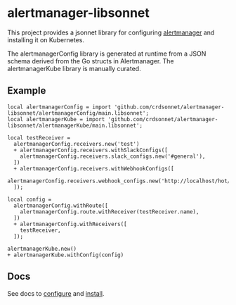 # alertmanager-libsonnet

This project provides a jsonnet library for configuring
[alertmanager](https://github.com/prometheus/alertmanager) and installing it on Kubernetes.

The alertmanagerConfig library is generated at runtime from a JSON schema derived from the
Go structs in Alertmanager. The alertmanagerKube library is manually curated.

## Example

```jsonnet
local alertmanagerConfig = import 'github.com/crdsonnet/alertmanager-libsonnet/alertmanagerConfig/main.libsonnet';
local alertmanagerKube = import 'github.com/crdsonnet/alertmanager-libsonnet/alertmanagerKube/main.libsonnet';

local testReceiver =
  alertmanagerConfig.receivers.new('test')
  + alertmanagerConfig.receivers.withSlackConfigs([
    alertmanagerConfig.receivers.slack_configs.new('#general'),
  ])
  + alertmanagerConfig.receivers.withWebhookConfigs([
    alertmanagerConfig.receivers.webhook_configs.new('http://localhost/hot/new/webhook'),
  ]);

local config =
  alertmanagerConfig.withRoute([
    alertmanagerConfig.route.withReceiver(testReceiver.name),
  ])
  + alertmanagerConfig.withReceivers([
    testReceiver,
  ]);

alertmanagerKube.new()
+ alertmanagerKube.withConfig(config)
```


## Docs

See docs to [configure](./alertmanagerConfig/docs/README.md) and [install](./alertmanagerKube/docs/README.md).
